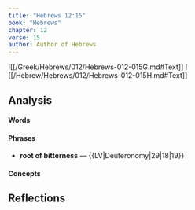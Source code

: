 ```yaml
---
title: "Hebrews 12:15"
book: "Hebrews"
chapter: 12
verse: 15
author: Author of Hebrews
---
```

![[/Greek/Hebrews/012/Hebrews-012-015G.md#Text]]
![[/Hebrew/Hebrews/012/Hebrews-012-015H.md#Text]]

## Analysis

#### Words

#### Phrases
- **root of bitterness** — {{LV|Deuteronomy|29|18|19}}

#### Concepts

## Reflections

